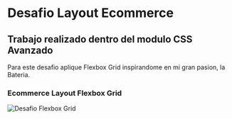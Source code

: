 # Desafio Layout Ecommerce
## Trabajo realizado dentro del modulo CSS Avanzado
<p>Para este desafio aplique Flexbox Grid inspirandome en mi gran pasion, la Bateria.</p>

### Ecommerce Layout Flexbox Grid 
![Desafio Flexbox Grid](assets/img/screenshot_nodo.png)